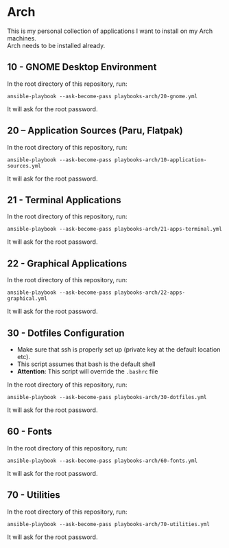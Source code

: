 # Arch

This is my personal collection of applications I want to install on my Arch machines.  
Arch needs to be installed already.

## 10 - GNOME Desktop Environment

In the root directory of this repository, run:

```shell
ansible-playbook --ask-become-pass playbooks-arch/20-gnome.yml
```

It will ask for the root password.

## 20 – Application Sources (Paru, Flatpak)

In the root directory of this repository, run:

```shell
ansible-playbook --ask-become-pass playbooks-arch/10-application-sources.yml
```

It will ask for the root password.

## 21 - Terminal Applications

In the root directory of this repository, run:

```shell
ansible-playbook --ask-become-pass playbooks-arch/21-apps-terminal.yml
```

It will ask for the root password.

## 22 - Graphical Applications

In the root directory of this repository, run:

```shell
ansible-playbook --ask-become-pass playbooks-arch/22-apps-graphical.yml
```

It will ask for the root password.

## 30 - Dotfiles Configuration

* Make sure that ssh is properly set up (private key at the default location etc).
* This script assumes that bash is the default shell
* **Attention**: This script will override the `.bashrc` file

In the root directory of this repository, run:

```shell
ansible-playbook --ask-become-pass playbooks-arch/30-dotfiles.yml
```

It will ask for the root password.

## 60 - Fonts

In the root directory of this repository, run:

```shell
ansible-playbook --ask-become-pass playbooks-arch/60-fonts.yml
```

It will ask for the root password.

## 70 - Utilities

In the root directory of this repository, run:

```shell
ansible-playbook --ask-become-pass playbooks-arch/70-utilities.yml
```

It will ask for the root password.
